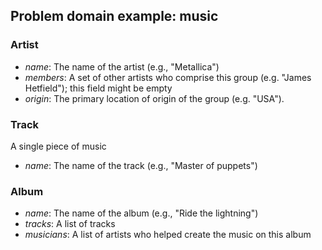 ## Problem domain example: music
### Artist
* _name_: The name of the artist (e.g., "Metallica")
* _members_: A set of other artists who comprise this group (e.g. "James Hetfield");
    this field might be empty
* _origin_: The primary location of origin of the group (e.g. "USA").

### Track
A single piece of music

* _name_: The name of the track (e.g., "Master of puppets")

### Album
* _name_: The name of the album (e.g., "Ride the lightning")
* _tracks_: A list of tracks
* _musicians_: A list of artists who helped create the music on this album
